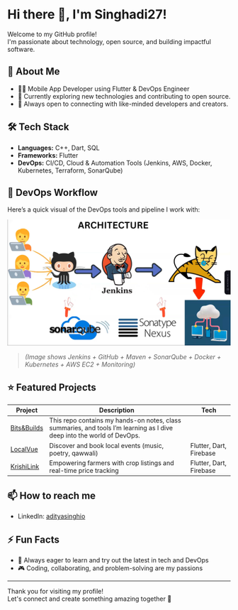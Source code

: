 # Hi there 👋, I'm Singhadi27!

Welcome to my GitHub profile!  
I'm passionate about technology, open source, and building impactful software.

## 🚀 About Me

- 👨‍💻 Mobile App Developer using Flutter & DevOps Engineer  
- 🌱 Currently exploring new technologies and contributing to open source.  
- 🤝 Always open to connecting with like-minded developers and creators.

## 🛠️ Tech Stack

- **Languages:** C++, Dart, SQL  
- **Frameworks:** Flutter  
- **DevOps:** CI/CD, Cloud & Automation Tools (Jenkins, AWS, Docker, Kubernetes, Terraform, SonarQube)

## 🔧 DevOps Workflow

Here’s a quick visual of the DevOps tools and pipeline I work with:

![DevOps Architecture](devops-architecture.png)

> *(Image shows Jenkins + GitHub + Maven + SonarQube + Docker + Kubernetes + AWS EC2 + Monitoring)*

## ⭐ Featured Projects

| Project | Description | Tech |
| ------- | ----------- | ---- |
| [Bits&Builds](https://github.com/Singhadi27/devops-learning-journey.git) | This repo contains my hands-on notes, class summaries, and tools I’m learning as I dive deep into the world of DevOps.
| [LocalVue](https://github.com/Singhadi27/loacalvue) | Discover and book local events (music, poetry, qawwali) | Flutter, Dart, Firebase |
| [KrishiLink](https://github.com/Singhadi27/krishilinkapp) | Empowering farmers with crop listings and real-time price tracking | Flutter, Dart, Firebase |





## 📫 How to reach me

- LinkedIn: [adityasinghio](https://www.linkedin.com/in/adityasinghio/)

## ⚡ Fun Facts

- 🚀 Always eager to learn and try out the latest in tech and DevOps  
- 🎮 Coding, collaborating, and problem-solving are my passions  

---

Thank you for visiting my profile!  
Let's connect and create something amazing together 🚀
